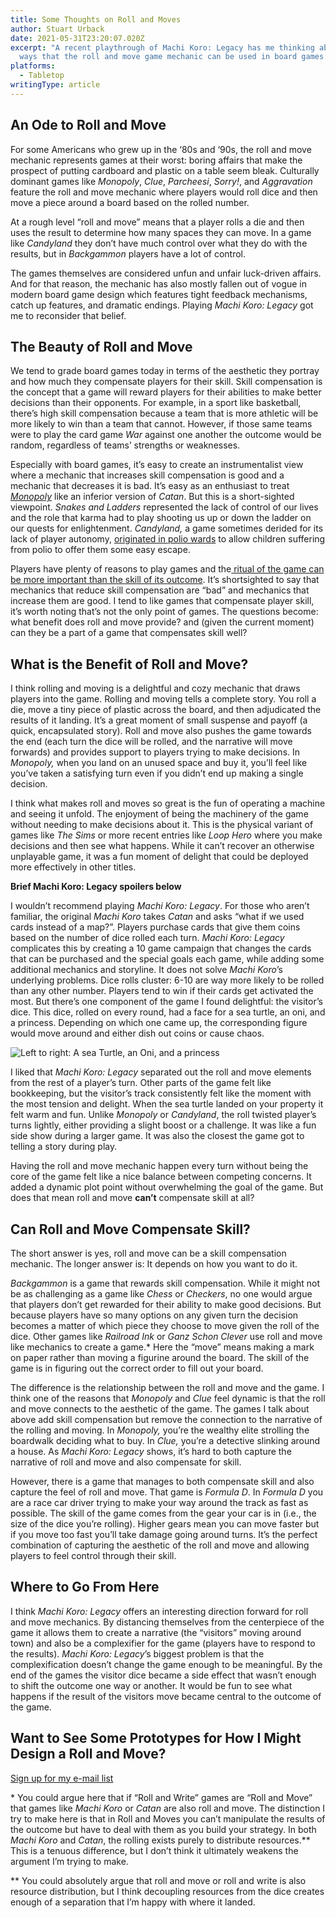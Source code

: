 ```yaml
---
title: Some Thoughts on Roll and Moves
author: Stuart Urback
date: 2021-05-31T23:20:07.020Z
excerpt: "A recent playthrough of Machi Koro: Legacy has me thinking about new
  ways that the roll and move game mechanic can be used in board games."
platforms:
  - Tabletop
writingType: article
---
```

## An Ode to Roll and Move

For some Americans who grew up in the ‘80s and ‘90s, the roll and move mechanic represents games at their worst: boring affairs that make the prospect of putting cardboard and plastic on a table seem bleak. Culturally dominant games like *Monopoly*, *Clue*, *Parcheesi*, *Sorry!*, and *Aggravation* feature the roll and move mechanic where players would roll dice and then move a piece around a board based on the rolled number.

At a rough level “roll and move” means that a player rolls a die and then uses the result to determine how many spaces they can move. In a game like *Candyland* they don’t have much control over what they do with the results, but in *Backgammon* players have a lot of control.

The games themselves are considered unfun and unfair luck-driven affairs. And for that reason, the mechanic has also mostly fallen out of vogue in modern board game design which features tight feedback mechanisms, catch up features, and dramatic endings. Playing *Machi Koro: Legacy* got me to reconsider that belief.

## The Beauty of Roll and Move

We tend to grade board games today in terms of the aesthetic they portray and how much they compensate players for their skill. Skill compensation is the concept that a game will reward players for their abilities to make better decisions than their opponents. For example, in a sport like basketball, there’s high skill compensation because a team that is more athletic will be more likely to win than a team that cannot. However, if those same teams were to play the card game *War* against one another the outcome would be random, regardless of teams’ strengths or weaknesses.

Especially with board games, it’s easy to create an instrumentalist view where a mechanic that increases skill compensation is good and a mechanic that decreases it is bad. It’s easy as an enthusiast to treat *[Monopoly](https://playthistonight.com/posts/why-do-people-buy-monopoly/)* like an inferior version of *Catan*. But this is a short-sighted viewpoint. *Snakes and Ladders* represented the lack of control of our lives and the role that karma had to play shooting us up or down the ladder on our quests for enlightenment. *Candyland,* a game sometimes derided for its lack of player autonomy, [originated in polio wards](https://www.pbs.org/wgbh/americanexperience/features/candy-land/) to allow children suffering from polio to offer them some easy escape.

Players have plenty of reasons to play games and the[ ritual of the game can be more important than the skill of its outcome](https://playthistonight.com/posts/interlude:-grilled-cheese-and-checkers/). It’s shortsighted to say that mechanics that reduce skill compensation are “bad” and mechanics that increase them are good. I tend to like games that compensate player skill, it’s worth noting that’s not the only point of games. The questions become: what benefit does roll and move provide? and (given the current moment) can they be a part of a game that compensates skill well?

## What is the Benefit of Roll and Move?

I think rolling and moving is a delightful and cozy mechanic that draws players into the game. Rolling and moving tells a complete story. You roll a die, move a tiny piece of plastic across the board, and then adjudicated the results of it landing. It’s a great moment of small suspense and payoff (a quick, encapsulated story). Roll and move also pushes the game towards the end (each turn the dice will be rolled, and the narrative will move forwards) and provides support to players trying to make decisions. In *Monopoly,* when you land on an unused space and buy it, you’ll feel like you’ve taken a satisfying turn even if you didn’t end up making a single decision.

I think what makes roll and moves so great is the fun of operating a machine and seeing it unfold. The enjoyment of being the machinery of the game without needing to make decisions about it. This is the physical variant of games like *The Sims* or more recent entries like *Loop Hero* where you make decisions and then see what happens. While it can’t recover an otherwise unplayable game, it was a fun moment of delight that could be deployed more effectively in other titles.

**Brief Machi Koro: Legacy spoilers below**









I wouldn’t recommend playing *Machi Koro: Legacy*. For those who aren’t familiar, the original *Machi Koro* takes *Catan* and asks “what if we used cards instead of a map?”. Players purchase cards that give them coins based on the number of dice rolled each turn. *Machi Koro: Legacy* complicates this by creating a 10 game campaign that changes the cards that can be purchased and the special goals each game, while adding some additional mechanics and storyline. It does not solve *Machi Koro*’s underlying problems. Dice rolls cluster: 6-10 are way more likely to be rolled than any other number. Players tend to win if their cards get activated the most. But there’s one component of the game I found delightful: the visitor’s dice. This dice, rolled on every round, had a face for a sea turtle, an oni, and a princess. Depending on which one came up, the corresponding figure would move around and either dish out coins or cause chaos.

![Left to right: A sea Turtle, an Oni, and a princess](/static/img/img_0149.jpeg "The visitors from Machi Koro")

I liked that *Machi Koro: Legacy* separated out the roll and move elements from the rest of a player’s turn. Other parts of the game felt like bookkeeping, but the visitor’s track consistently felt like the moment with the most tension and delight. When the sea turtle landed on your property it felt warm and fun. Unlike *Monopoly* or *Candyland*, the roll twisted player’s turns lightly, either providing a slight boost or a challenge. It was like a fun side show during a larger game. It was also the closest the game got to telling a story during play.

Having the roll and move mechanic happen every turn without being the core of the game felt like a nice balance between competing concerns. It added a dynamic plot point without overwhelming the goal of the game. But does that mean roll and move **can’t** compensate skill at all?

## Can Roll and Move Compensate Skill?

The short answer is yes, roll and move can be a skill compensation mechanic. The longer answer is: It depends on how you want to do it.

*Backgammon* is a game that rewards skill compensation. While it might not be as challenging as a game like *Chess* or *Checkers*, no one would argue that players don’t get rewarded for their ability to make good decisions. But because players have so many options on any given turn the decision becomes a matter of which piece they choose to move given the roll of the dice. Other games like *Railroad Ink* or *Ganz Schon Clever* use roll and move like mechanics to create a game.* Here the “move” means making a mark on paper rather than moving a figurine around the board. The skill of the game is in figuring out the correct order to fill out your board.

The difference is the relationship between the roll and move and the game. I think one of the reasons that *Monopoly* and *Clue* feel dynamic is that the roll and move connects to the aesthetic of the game. The games I talk about above add skill compensation but remove the connection to the narrative of the rolling and moving. In *Monopoly,* you’re the wealthy elite strolling the boardwalk deciding what to buy. In *Clue,* you’re a detective slinking around a house. As *Machi Koro: Legacy* shows, it’s hard to both capture the narrative of roll and move and also compensate for skill.

However, there is a game that manages to both compensate skill and also capture the feel of roll and move. That game is *Formula D*. In *Formula D* you are a race car driver trying to make your way around the track as fast as possible. The skill of the game comes from the gear your car is in (i.e., the size of the dice you’re rolling). Higher gears mean you can move faster but if you move too fast you’ll take damage going around turns. It’s the perfect combination of capturing the aesthetic of the roll and move and allowing players to feel control through their skill.

## Where to Go From Here

I think *Machi Koro: Legacy* offers an interesting direction forward for roll and move mechanics. By distancing themselves from the centerpiece of the game it allows them to create a narrative (the “visitors” moving around town) and also be a complexifier for the game (players have to respond to the results). *Machi Koro: Legacy*’s biggest problem is that the complexification doesn’t change the game enough to be meaningful. By the end of the games the visitor dice became a side effect that wasn’t enough to shift the outcome one way or another. It would be fun to see what happens if the result of the visitors move became central to the outcome of the game.

## Want to See Some Prototypes for How I Might Design a Roll and Move?

[Sign up for my e-mail list](https://playingwithrules.substack.com)

\* You could argue here that if “Roll and Write” games are “Roll and Move” that games like *Machi Koro* or *Catan* are also roll and move. The distinction I try to make here is that in Roll and Moves you can’t manipulate the results of the outcome but have to deal with them as you build your strategy. In both *Machi Koro* and *Catan*, the rolling exists purely to distribute resources.\*\* This is a tenuous difference, but I don’t think it ultimately weakens the argument I’m trying to make.

\*\* You could absolutely argue that roll and move or roll and write is also resource distribution, but I think decoupling resources from the dice creates enough of a separation that I’m happy with where it landed.